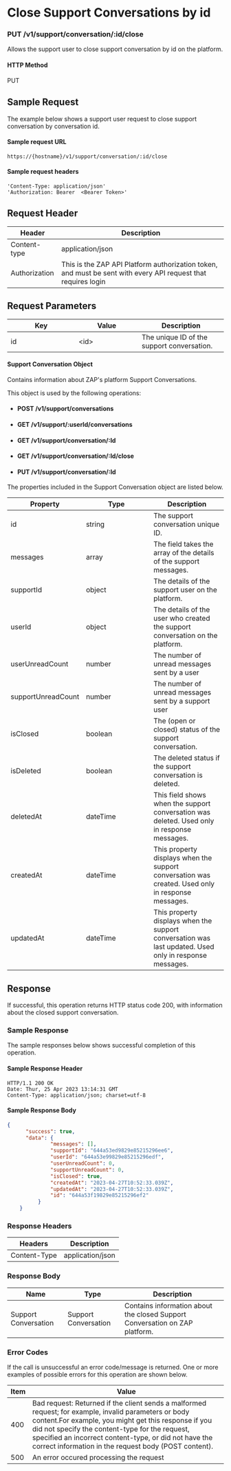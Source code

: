 # Close Support Conversations by id

### PUT /v1/support/conversation/:id/close <a href="#top" id="top"></a>

Allows the support user to close support conversation by id on the platform.

#### HTTP Method <a href="#top" id="top"></a>

PUT

## Sample Request <a href="#samplerequest" id="samplerequest"></a>

The example below shows a support user request to close support conversation by conversation id.

#### **Sample request** URL <a href="#top" id="top"></a>

```
https://{hostname}/v1/support/conversation/:id/close
```

#### &#x20;**Sample request headers** <a href="#top" id="top"></a>

```
'Content-Type: application/json'
'Authorization: Bearer  <Bearer Token>'
```

## Request Header <a href="#samplerequest" id="samplerequest"></a>

| Header        | Description                                                                                                   |
| ------------- | ------------------------------------------------------------------------------------------------------------- |
| Content-type  | application/json                                                                                              |
| Authorization | This is the ZAP API Platform authorization token, and must be sent with every API request that requires login |

## Request Parameters <a href="#samplerequest" id="samplerequest"></a>

<table><thead><tr><th width="142">Key</th><th width="131">Value</th><th>Description</th></tr></thead><tbody><tr><td>id</td><td>&#x3C;id></td><td>The unique ID of the support conversation.</td></tr></tbody></table>

#### Support Conversation Object

Contains information about ZAP's platform Support Conversations.

This object is used by the following operations:

* #### POST /v1/support/conversations
* #### GET /v1/support/:userId/conversations
* #### GET /v1/support/conversation/:Id
* #### GET  /v1/support/conversation/:Id/close
* #### PUT  /v1/support/conversation/:Id

The properties included in the Support Conversation object are listed below.&#x20;

<table><thead><tr><th>Property</th><th width="141">Type</th><th>Description</th></tr></thead><tbody><tr><td>id</td><td>string</td><td>The support conversation unique ID. </td></tr><tr><td>messages</td><td>array</td><td>The field takes the array of the details of the support messages.</td></tr><tr><td>supportId</td><td>object</td><td>The details of the support user on the platform.</td></tr><tr><td>userId</td><td>object</td><td>The details of the  user who created the support conversation on the platform.</td></tr><tr><td>userUnreadCount</td><td>number</td><td>The number of unread messages sent by a user</td></tr><tr><td>supportUnreadCount</td><td>number</td><td>The number of unread messages sent by a support user</td></tr><tr><td>isClosed</td><td>boolean</td><td>The (open or closed) status of the support conversation.</td></tr><tr><td>isDeleted</td><td>boolean</td><td>The deleted status if the support conversation  is deleted.</td></tr><tr><td>deletedAt</td><td>dateTime</td><td>This field shows when the support conversation was deleted. Used only in response messages.</td></tr><tr><td>createdAt</td><td>dateTime</td><td>This property displays when the support conversation was created. Used only in response messages.</td></tr><tr><td>updatedAt</td><td>dateTime</td><td>This property displays when the support conversation was last updated. Used only in response messages.</td></tr></tbody></table>

## Response <a href="#samplerequest" id="samplerequest"></a>

If successful, this operation returns HTTP status code 200, with information about the closed support conversation.

### Sample Response <a href="#samplerequest" id="samplerequest"></a>

The sample responses below shows successful completion of this operation.

#### **Sample** Response Header <a href="#top" id="top"></a>

```
HTTP/1.1 200 OK
Date: Thur, 25 Apr 2023 13:14:31 GMT
Content-Type: application/json; charset=utf-8
```

#### **Sample** Response Body <a href="#top" id="top"></a>

```json
{
      "success": true,
      "data": {
              "messages": [],
              "supportId": "644a53ed9829e85215296ee6",
              "userId": "644a53e99829e85215296edf",
              "userUnreadCount": 0,
              "supportUnreadCount": 0,
              "isClosed": true,
              "createdAt": "2023-04-27T10:52:33.039Z",
              "updatedAt": "2023-04-27T10:52:33.039Z",
              "id": "644a53f19829e85215296ef2"
          }
    }
```

### Response Headers <a href="#samplerequest" id="samplerequest"></a>

| Headers      | Description      |
| ------------ | ---------------- |
| Content-Type | application/json |

### Response Body <a href="#samplerequest" id="samplerequest"></a>

| Name                 | Type                 | Description                                                                  |
| -------------------- | -------------------- | ---------------------------------------------------------------------------- |
| Support Conversation | Support Conversation | Contains information about the closed Support Conversation on ZAP  platform. |

### Error Codes <a href="#samplerequest" id="samplerequest"></a>

If the call is unsuccessful an error code/message is returned. One or more examples of possible errors for this operation are shown below.

| Item | Value                                                                                                                                                                                                                                                                                                                             |
| ---- | --------------------------------------------------------------------------------------------------------------------------------------------------------------------------------------------------------------------------------------------------------------------------------------------------------------------------------- |
| 400  | Bad request: Returned if the client sends a malformed request; for example, invalid parameters or body content.For example, you might get this response if you did not specify the content-type for the request, specified an incorrect content-type, or did not have the correct information in the request body (POST content). |
| 500  | An error occured processing the request                                                                                                                                                                                                                                                                                           |


